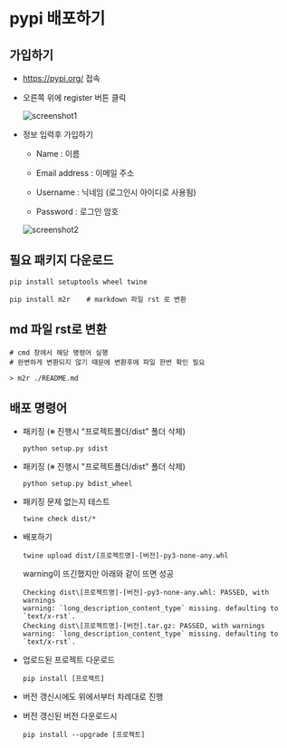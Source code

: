# pypi 배포하기

## 가입하기
- https://pypi.org/ 접속

- 오른쪽 위에 register 버튼 클릭

    ![screenshot1](http://cfile21.uf.tistory.com/image/99DC0D436029F3EF1E81EC)

- 정보 입력후 가입하기
    - Name : 이름

    - Email address : 이메일 주소

    - Username : 닉네임 (로그인시 아이디로 사용됨)

    - Password : 로그인 암호

    ![screenshot2](http://cfile1.uf.tistory.com/image/99E563376029F3F01E5839)


## 필요 패키지 다운로드
```
pip install setuptools wheel twine

pip install m2r    # markdown 파일 rst 로 변환
```

## md 파일 rst로 변환
```
# cmd 창에서 해당 명령어 실행
# 완변하게 변환되지 않기 때문에 변환후에 파일 한번 확인 필요

> m2r ./README.md 
```

## 배포 명령어
- 패키징 (※ 진행시 "프로젝트폴더/dist" 폴더 삭제)

    ```
    python setup.py sdist
    ```

- 패키징 (※ 진행시 "프로젝트폴더/dist" 폴더 삭제)

    ```
    python setup.py bdist_wheel
    ```

- 패키징 문제 없는지 테스트

    ```
    twine check dist/*
    ```

- 배포하기

    ```
    twine upload dist/[프로젝트명]-[버전]-py3-none-any.whl
    ```

    warning이 뜨긴했지만 아래와 같이 뜨면 성공
    ```
    Checking dist\[프로젝트명]-[버전]-py3-none-any.whl: PASSED, with warnings
    warning: `long_description_content_type` missing. defaulting to `text/x-rst`.
    Checking dist\[프로젝트명]-[버전].tar.gz: PASSED, with warnings 
    warning: `long_description_content_type` missing. defaulting to `text/x-rst`.
    ```

- 업로드된 프로젝트 다운로드

    ```
    pip install [프로젝트]
    ```

- 버전 갱신시에도 위에서부터 차례대로 진행

- 버전 갱신된 버전 다운로드시

    ```
    pip install --upgrade [프로젝트]
    ```